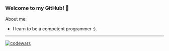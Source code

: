 ### Welcome to my GitHub! 👋
About me: 
<ul>
  <li> I learn to be a competent programmer :). </li>

</ul>

---

  [![codewars](https://www.codewars.com/users/MelmotWanderer/badges/large)](https://www.codewars.com/users/MelmotWanderer) 


